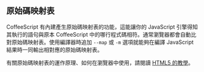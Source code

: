 ## 原始碼映射表

CoffeeScript 有內建產生原始碼映射表的功能，這能讓你的 JavaScript 引擎得知其執行的語句與原本 CoffeeScript 中的哪行程式碼相符。通常瀏覽器都會自動比對原始碼映射表。使用編譯器時追加 `--map` 或 `-m` 選項就能夠在編譯 JavaScript 結果時一同輸出相對應的原始碼映射表。

有關原始碼映射表的運作原理、如何在瀏覽器中使用，請閱讀 [HTML5 的教學](https://www.html5rocks.com/en/tutorials/developertools/sourcemaps/)。
